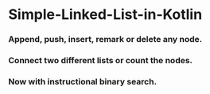 # Simple-Linked-List-in-Kotlin
### Append, push, insert, remark or delete any node. 
### Connect two different lists or count the nodes.
### Now with instructional binary search.

